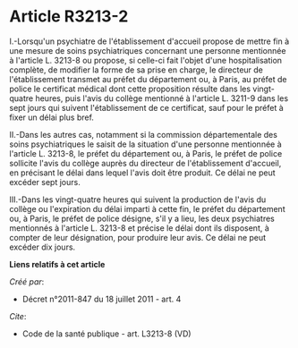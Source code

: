 # Article R3213-2

I.-Lorsqu'un psychiatre de l'établissement d'accueil propose de mettre fin à une mesure de soins psychiatriques concernant
une personne mentionnée à l'article L. 3213-8 ou propose, si celle-ci fait l'objet d'une hospitalisation complète, de
modifier la forme de sa prise en charge, le directeur de l'établissement transmet au préfet du département ou, à Paris, au
préfet de police le certificat médical dont cette proposition résulte dans les vingt-quatre heures, puis l'avis du collège
mentionné à l'article L. 3211-9 dans les sept jours qui suivent l'établissement de ce certificat, sauf pour le préfet à fixer
un délai plus bref. 

II.-Dans les autres cas, notamment si la commission départementale des soins psychiatriques le saisit de la situation d'une
personne mentionnée à l'article L. 3213-8, le préfet du département ou, à Paris, le préfet de police sollicite l'avis du
collège auprès du directeur de l'établissement d'accueil, en précisant le délai dans lequel l'avis doit être produit. Ce
délai ne peut excéder sept jours. 

III.-Dans les vingt-quatre heures qui suivent la production de l'avis du collège ou l'expiration du délai imparti à cette
fin, le préfet du département ou, à Paris, le préfet de police désigne, s'il y a lieu, les deux psychiatres mentionnés à
l'article L. 3213-8 et précise le délai dont ils disposent, à compter de leur désignation, pour produire leur avis. Ce délai
ne peut excéder dix jours.

**Liens relatifs à cet article**

_Créé par_:

  - Décret n°2011-847 du 18 juillet 2011 - art. 4

_Cite_:

  - Code de la santé publique - art. L3213-8 (VD)
